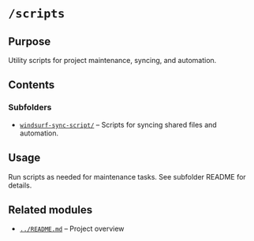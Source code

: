 # `/scripts`

## Purpose

Utility scripts for project maintenance, syncing, and automation.

## Contents

### Subfolders

* [`windsurf-sync-script/`](./windsurf-sync-script/) – Scripts for syncing shared files and automation.

## Usage

Run scripts as needed for maintenance tasks. See subfolder README for details.

## Related modules

* [`../README.md`](../README.md) – Project overview
